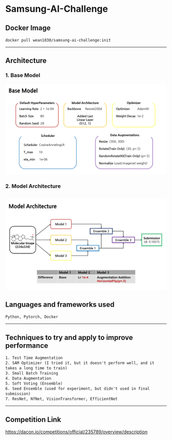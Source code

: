 # Samsung-AI-Challenge

## Docker Image
```
docker pull wean1030/samsung-ai-challenge:init 
```
---

## Architecture
### 1. Base Model
![base_model](./base_model.jpg)
### 2. Model Architecture
![ensemble](./model_architecture.jpg)
---

## Languages and frameworks used
~~~
Python, Pytorch, Docker
~~~
---

## Techniques to try and apply to improve performance
~~~ 
1. Test Time Augmentation
2. SAM Optimizer (I tried it, but it doesn't perform well, and it takes a long time to train)
3. Small Batch Training
4. Data Augmentation
5. Soft Voting (Ensemble)
6. Seed Ensemble (used for experiment, but didn't used in final submission)
7. ResNet, NfNet, VisionTransformer, EfficientNet
~~~
---

## Competition Link
https://dacon.io/competitions/official/235789/overview/description
